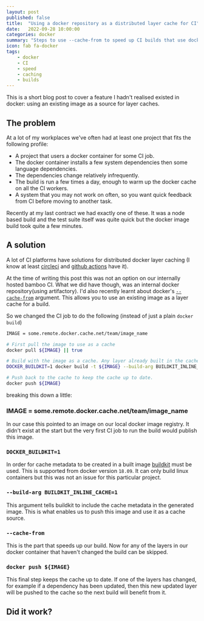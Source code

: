 ```yaml
---
layout: post
published: false
title:  "Using a docker repository as a distributed layer cache for CI"
date:   2022-09-28 10:00:00
categories: docker
summary: "Steps to use --cache-from to speed up CI builds that use docker"
icon: fab fa-docker
tags:
    - docker
    - CI
    - speed
    - caching
    - builds
---
```

This is a short blog post to cover a feature I hadn't realised existed in docker: using an existing image 
as a source for layer caches.

## The problem
At a lot of my workplaces we've often had at least one project that fits the following profile:

* A project that users a docker container for some CI job.
* The docker container installs a few system dependencies then some language dependencies.
* The dependencies change relatively infrequently.
* The build is run a few times a day, enough to warm up the docker cache on all the CI workers.
* A system that you may not work on often, so you want quick feedback from CI before moving to another task.

Recently at my last contract we had exactly one of these. It was a node based build and the test suite
itself was quite quick but the docker image build took quite a few minutes.

## A solution

A lot of CI platforms have solutions for distributed docker layer caching (I know at 
least [circleci](https://circleci.com/docs/docker-layer-caching) and 
[github actions](https://depot.dev/blog/docker-layer-caching-in-github-actions) have it). 

At the time of writing this post this was not an option on our internally hosted bamboo CI. What
we did have though, was an internal docker repository(using artifactory). I'd also recently learnt about docker's 
[`--cache-from`](https://docs.docker.com/engine/reference/commandline/build/#specifying-external-cache-sources) 
argument. This allows you to use an existing image as a layer cache for a build.

So we changed the CI job to do the following (instead of just a plain `docker build`)

```bash
IMAGE = some.remote.docker.cache.net/team/image_name

# First pull the image to use as a cache
docker pull ${IMAGE} || true

# Build with the image as a cache. Any layer already built in the cache can the be skipped
DOCKER_BUILDKIT=1 docker build -t ${IMAGE} --build-arg BUILDKIT_INLINE_CACHE=1 --cache-from ${IMAGE} .

# Push back to the cache to keep the cache up to date.
docker push ${IMAGE}  
```

breaking this down a little:

### IMAGE = some.remote.docker.cache.net/team/image_name
In our case this pointed to an image on our local docker image registry. It
didn't exist at the start but the very first CI job to run the build would publish this image.

### `DOCKER_BUILDKIT=1`
In order for cache metadata to be created in a built image [buildkit](https://docs.docker.com/develop/develop-images/build_enhancements/) 
must be used. This is supported from docker version `18.09`. It can only build linux containers but this was not an 
issue for this particular project.

### `--build-arg BUILDKIT_INLINE_CACHE=1`
This argument tells buildkit to include the cache metadata in the generated image. This is what enables us to push this
image and use it as a cache source.

### `--cache-from`
This is the part that speeds up our build. Now for any of the layers in our docker container that haven't changed
the build can be skipped.

### `docker push ${IMAGE}`
This final step keeps the cache up to date. If one of the layers has changed, for example if a dependency has been 
updated, then this new updated layer will be pushed to the cache so the next build will benefit from it.

## Did it work?